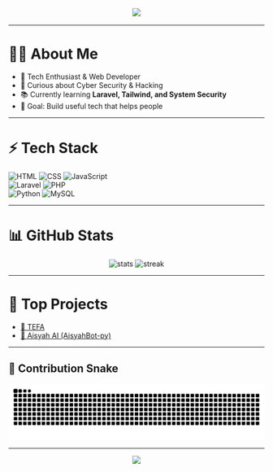 <!-- Banner / Header -->
<p align="center">
  <img src="https://capsule-render.vercel.app/api?type=waving&color=0:4facfe,100:00f2fe&height=200&section=header&text=Hi%20I'm%20Libra%20👋&fontSize=40&fontColor=ffffff" />
</p>

---

# 👨‍💻 About Me
- 🌟 Tech Enthusiast & Web Developer  
- 🔐 Curious about Cyber Security & Hacking  
- 📚 Currently learning **Laravel, Tailwind, and System Security**  
- 🎯 Goal: Build useful tech that helps people  

---

# ⚡ Tech Stack
![HTML](https://img.shields.io/badge/HTML5-E34F26?style=for-the-badge&logo=html5&logoColor=white) 
![CSS](https://img.shields.io/badge/CSS-1572B6?style=for-the-badge&logo=css3&logoColor=white) 
![JavaScript](https://img.shields.io/badge/JavaScript-F7DF1E?style=for-the-badge&logo=javascript&logoColor=black)  
![Laravel](https://img.shields.io/badge/Laravel-FF2D20?style=for-the-badge&logo=laravel&logoColor=white) 
![PHP](https://img.shields.io/badge/PHP-777BB4?style=for-the-badge&logo=php&logoColor=white)  
![Python](https://img.shields.io/badge/Python-3776AB?style=for-the-badge&logo=python&logoColor=white) 
![MySQL](https://img.shields.io/badge/MySQL-4479A1?style=for-the-badge&logo=mysql&logoColor=white)

---

# 📊 GitHub Stats
<p align="center">
  <img src="https://github-readme-stats.vercel.app/api?username=Libra2694&show_icons=true&theme=tokyonight" alt="stats" height="150"/>
  <img src="https://github-readme-streak-stats.herokuapp.com/?user=Libra2694&theme=tokyonight" alt="streak" height="150"/>
</p>

---

# 🚀 Top Projects
- [📖 TEFA](https://github.com/Libra2694/TEFA)  
- [🤖 Aisyah AI (AisyahBot-py)](https://github.com/Libra2694/AisyahBot-py)  

---

## 🐍 Contribution Snake
<p align="center">
  <img src="https://github.com/Libra2694/Libra2694/blob/output/snake.svg" alt="snake animation" />
</p>

---

<!-- Footer -->
<p align="center">
  <img src="https://capsule-render.vercel.app/api?type=waving&color=0:4facfe,100:00f2fe&height=100&section=footer" />
</p>
